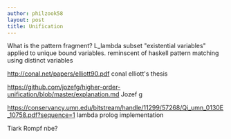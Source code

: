 ```yaml
---
author: philzook58
layout: post
title: Unification
---
```

What is the pattern fragment?
L_lambda subset
"existential variables" applied to unique bound variables.
reminscent of haskell pattern matching using distinct variables


http://conal.net/papers/elliott90.pdf conal elliott's thesis

https://github.com/jozefg/higher-order-unification/blob/master/explanation.md Jozef g

https://conservancy.umn.edu/bitstream/handle/11299/57268/Qi_umn_0130E_10758.pdf?sequence=1 lambda prolog implementation


Tiark Rompf nbe?

<script>

let lam = (v1,b1) => ({tag : "lam", v : v1, b : b1});
let app = (f,x) => ({tag : "app", f : f, x : x});
let lvar = (x) => ({tag : "lvar", name : x});

let id = lam("x", lvar("x"));
console.log(id);
// we could use just string as variables.

function eval(l, env) {
    switch(l.tag){
        case "lam":
            return l;
        case "app" : 
            let f = eval(l.f, env);
            let x = eval(l.x, env);
            let env2 = {...env};
            env2[f.v] = x;
            return eval( f.b, env2) ;
        case "lvar":
            return env[l.name];
    }
}

function pretty(l){
        switch(l.tag){
        case "lam":
            return `\\${l.v} -> ${pretty(l.b)}`;
        case "app" : 
            return `${pretty(l.f)} ${pretty(l.x)}`
        case "lvar":
            return l.name;
    }
}

function reflect(l, env) {
    switch(l.tag){
        case "lam":
            return x => { 
                let env2 = {...env};
                env2[l.v] = x;
                return reflect(l.b, env2);
              };
        case "app" : 
            let f = reflect(l.f, env);
            let x = reflect(l.x, env);
            return f(x);
        case "lvar":
            return env[l.name];
    }
}
// https://stackoverflow.com/questions/5999998/check-if-a-variable-is-of-function-type
function isFunction(functionToCheck) {
 return functionToCheck && {}.toString.call(functionToCheck) === '[object Function]';
}

var counter = 0;
function reify(l) {
    if(isFunction(l)){
        counter++;
        return lam(counter, reify(l(lvar(counter))));
    }
    return l;
}

fst = lam("x", lam("y", lvar("x")));
snd = lam("x", lam("y", lvar("y")));
comp = lam("f", lam("g", app(lvar("f"), lvar("g"))    ));

nbe = (l) => reify(reflect(l, {}));
print = (l) => console.log(pretty(l))
/*

console.log(pretty((eval(id,{}))));
console.log(pretty((eval(app(id,id),{}))));
print(eval( app(id,app(id,id)), {} ));
pretty(nbe( app(id,app(id,id))));
*/
//pretty(( id));
console.log(reify(reflect(id, {})));
console.log(nbe(id));
print(nbe(id));
print( nbe(app(id,app(id,id) )) );
print( nbe(comp) );

</script>

